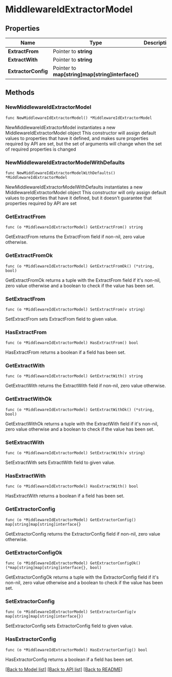 # MiddlewareIdExtractorModel

## Properties

Name | Type | Description | Notes
------------ | ------------- | ------------- | -------------
**ExtractFrom** | Pointer to **string** |  | [optional] 
**ExtractWith** | Pointer to **string** |  | [optional] 
**ExtractorConfig** | Pointer to **map[string]map[string]interface{}** |  | [optional] 

## Methods

### NewMiddlewareIdExtractorModel

`func NewMiddlewareIdExtractorModel() *MiddlewareIdExtractorModel`

NewMiddlewareIdExtractorModel instantiates a new MiddlewareIdExtractorModel object
This constructor will assign default values to properties that have it defined,
and makes sure properties required by API are set, but the set of arguments
will change when the set of required properties is changed

### NewMiddlewareIdExtractorModelWithDefaults

`func NewMiddlewareIdExtractorModelWithDefaults() *MiddlewareIdExtractorModel`

NewMiddlewareIdExtractorModelWithDefaults instantiates a new MiddlewareIdExtractorModel object
This constructor will only assign default values to properties that have it defined,
but it doesn't guarantee that properties required by API are set

### GetExtractFrom

`func (o *MiddlewareIdExtractorModel) GetExtractFrom() string`

GetExtractFrom returns the ExtractFrom field if non-nil, zero value otherwise.

### GetExtractFromOk

`func (o *MiddlewareIdExtractorModel) GetExtractFromOk() (*string, bool)`

GetExtractFromOk returns a tuple with the ExtractFrom field if it's non-nil, zero value otherwise
and a boolean to check if the value has been set.

### SetExtractFrom

`func (o *MiddlewareIdExtractorModel) SetExtractFrom(v string)`

SetExtractFrom sets ExtractFrom field to given value.

### HasExtractFrom

`func (o *MiddlewareIdExtractorModel) HasExtractFrom() bool`

HasExtractFrom returns a boolean if a field has been set.

### GetExtractWith

`func (o *MiddlewareIdExtractorModel) GetExtractWith() string`

GetExtractWith returns the ExtractWith field if non-nil, zero value otherwise.

### GetExtractWithOk

`func (o *MiddlewareIdExtractorModel) GetExtractWithOk() (*string, bool)`

GetExtractWithOk returns a tuple with the ExtractWith field if it's non-nil, zero value otherwise
and a boolean to check if the value has been set.

### SetExtractWith

`func (o *MiddlewareIdExtractorModel) SetExtractWith(v string)`

SetExtractWith sets ExtractWith field to given value.

### HasExtractWith

`func (o *MiddlewareIdExtractorModel) HasExtractWith() bool`

HasExtractWith returns a boolean if a field has been set.

### GetExtractorConfig

`func (o *MiddlewareIdExtractorModel) GetExtractorConfig() map[string]map[string]interface{}`

GetExtractorConfig returns the ExtractorConfig field if non-nil, zero value otherwise.

### GetExtractorConfigOk

`func (o *MiddlewareIdExtractorModel) GetExtractorConfigOk() (*map[string]map[string]interface{}, bool)`

GetExtractorConfigOk returns a tuple with the ExtractorConfig field if it's non-nil, zero value otherwise
and a boolean to check if the value has been set.

### SetExtractorConfig

`func (o *MiddlewareIdExtractorModel) SetExtractorConfig(v map[string]map[string]interface{})`

SetExtractorConfig sets ExtractorConfig field to given value.

### HasExtractorConfig

`func (o *MiddlewareIdExtractorModel) HasExtractorConfig() bool`

HasExtractorConfig returns a boolean if a field has been set.


[[Back to Model list]](../README.md#documentation-for-models) [[Back to API list]](../README.md#documentation-for-api-endpoints) [[Back to README]](../README.md)


